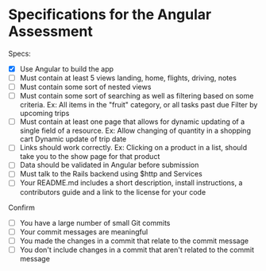 # Specifications for the Angular Assessment

Specs:
- [x] Use Angular to build the app
- [ ] Must contain at least 5 views
    landing, home, flights, driving, notes
- [ ] Must contain some sort of nested views
- [ ] Must contain some sort of searching as well as filtering based on some criteria. Ex: All items in the "fruit" category, or all tasks past due
    Filter by upcoming trips
- [ ] Must contain at least one page that allows for dynamic updating of a single field of a resource. Ex: Allow changing of quantity in a shopping cart
    Dynamic update of trip date
- [ ] Links should work correctly. Ex: Clicking on a product in a list, should take you to the show page for that product
- [ ] Data should be validated in Angular before submission
- [ ] Must talk to the Rails backend using $http and Services
- [ ] Your README.md includes a short description, install instructions, a contributors guide and a link to the license for your code

Confirm
- [ ] You have a large number of small Git commits
- [ ] Your commit messages are meaningful
- [ ] You made the changes in a commit that relate to the commit message
- [ ] You don't include changes in a commit that aren't related to the commit message
